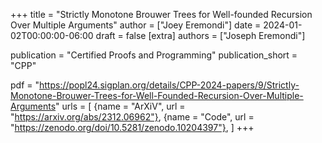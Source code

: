 +++
title = "Strictly Monotone Brouwer Trees for Well-founded Recursion Over Multiple Arguments"
author = ["Joey Eremondi"]
date = 2024-01-02T00:00:00-06:00
draft = false
[extra]
authors = ["Joseph Eremondi"]

publication = "Certified Proofs and Programming"
publication_short = "CPP"


pdf =  "https://popl24.sigplan.org/details/CPP-2024-papers/9/Strictly-Monotone-Brouwer-Trees-for-Well-Founded-Recursion-Over-Multiple-Arguments"
urls = [
 {name = "ArXiV", url = "https://arxiv.org/abs/2312.06962"},
 {name = "Code", url = "https://zenodo.org/doi/10.5281/zenodo.10204397"},
]
+++
